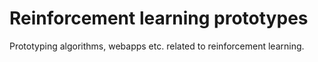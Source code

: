 Reinforcement learning prototypes
==========

Prototyping algorithms, webapps etc. related to reinforcement learning.

